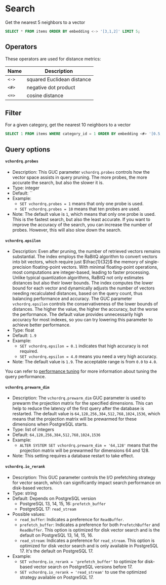 # Search

Get the nearest 5 neighbors to a vector

```sql
SELECT * FROM items ORDER BY embedding <-> '[3,1,2]' LIMIT 5;
```

## Operators

These operators are used for distance metrics:

| Name  | Description                |
| ----- | -------------------------- |
| `<->` | squared Euclidean distance |
| `<#>` | negative dot product       |
| `<=>` | cosine distance            |

## Filter

For a given category, get the nearest 10 neighbors to a vector
```sql
SELECT 1 FROM items WHERE category_id = 1 ORDER BY embedding <#> '[0.5,0.5,0.5]' limit 10
```

## Query options

#### `vchordrq.probes`
    
- Description: This GUC parameter `vchordrq.probes` controls how the vector space assists in query pruning. The more probes, the more accurate the search, but also the slower it is.
- Type: integer
- Default: ``
- Example:
    - `SET vchordrq.probes = 1` means that only one probe is used.
    - `SET vchordrq.probes = 10` means that ten probes are used.
- Note: The default value is `1`, which means that only one probe is used. This is the fastest search, but also the least accurate. If you want to improve the accuracy of the search, you can increase the number of probes. However, this will also slow down the search.

#### `vchordrq.epsilon`
    
- Description: Even after pruning, the number of retrieved vectors remains substantial. The index employs the RaBitQ algorithm to convert vectors into bit vectors, which require just $\frac{1}{32}$ the memory of single-precision floating-point vectors. With minimal floating-point operations, most computations are integer-based, leading to faster processing. Unlike typical quantization algorithms, RaBitQ not only estimates distances but also their lower bounds. The index computes the lower bound for each vector and dynamically adjusts the number of vectors needing recalculated distances, based on the query count, thus balancing performance and accuracy. The GUC parameter `vchordrq.epsilon` controls the conservativeness of the lower bounds of distances. The higher the value, the higher the accuracy, but the worse the performance. The default value provides unnecessarily high accuracy for most indexes, so you can try lowering this parameter to achieve better performance.
- Type: float
- Default: `1.9`
- Example:
    - `SET vchordrq.epsilon = 0.1` indicates that high accuracy is not required.  
    - `SET vchordrq.epsilon = 4.0` means you need a very high accuracy.
- Note: The default value is `1.9`. The acceptable range is from `0.0` to `4.0`.

You can refer to [performance tuning](../usage/performance-tuning#query-performance) for more information about tuning the query performance.

#### `vchordrq.prewarm_dim`
    
- Description: The `vchordrq.prewarm_dim` GUC parameter is used to prewarm the projection matrix for the specified dimensions. This can help to reduce the latency of the first query after the database is restarted. The default value is `64,128,256,384,512,768,1024,1536`, which means that the projection matrix will be prewarmed for these dimensions when PostgreSQL starts.
- Type: list of integers
- Default: `64,128,256,384,512,768,1024,1536`
- Example:
    - `ALTER SYSTEM SET vchordrq.prewarm_dim = '64,128'` means that the projection matrix will be prewarmed for dimensions 64 and 128.
- Note: This setting requires a database restart to take effect.

#### `vchordrq.io_rerank`
    
- Description: This GUC parameter controls the I/O prefetching strategy for vector search, which can significantly impact search performance on disk-based vectors.
- Type: string
- Default: Depends on PostgreSQL version
    - PostgreSQL 13, 14, 15, 16: `prefetch_buffer`
    - PostgreSQL 17: `read_stream`
- Possible values:
    - `read_buffer`: Indicates a preference for `ReadBuffer`.
    - `prefetch_buffer`: Indicates a preference for both `PrefetchBuffer` and `ReadBuffer`. This option is optimized for disk vector search and is the default on PostgreSQL 13, 14, 15, 16.
    - `read_stream`: Indicates a preference for `read_stream`. This option is optimized for disk vector search and is only available in PostgreSQL 17. It's the default on PostgreSQL 17.
- Example:
    - `SET vchordrq.io_rerank = 'prefetch_buffer'` to optimize for disk-based vector search on PostgreSQL versions before 17.
    - `SET vchordrq.io_rerank = 'read_stream'` to use the optimized strategy available on PostgreSQL 17.

